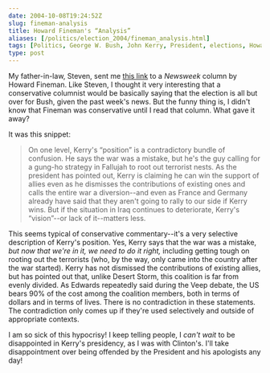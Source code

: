 ```yaml
--- 
date: 2004-10-08T19:24:52Z
slug: fineman-analysis
title: Howard Fineman's “Analysis”
aliases: [/politics/election_2004/fineman_analysis.html]
tags: [Politics, George W. Bush, John Kerry, President, elections, Howard Fineman]
type: post
---
```


My father-in-law, Steven, sent me [this link] to a *Newsweek* column by Howard
Fineman. Like Steven, I thought it very interesting that a conservative
columnist would be basically saying that the election is all but over for Bush,
given the past week's news. But the funny thing is, I didn't know that Fineman
was conservative until I read that column. What gave it away?

It was this snippet:

> On one level, Kerry's “position” is a contradictory bundle of confusion. He
> says the war was a mistake, but he's the guy calling for a gung-ho strategy in
> Fallujah to root out terrorist nests. As the president has pointed out, Kerry
> is claiming he can win the support of allies even as he dismisses the
> contributions of existing ones and calls the entire war a diversion--and even
> as France and Germany already have said that they aren't going to rally to our
> side if Kerry wins. But if the situation in Iraq continues to deteriorate,
> Kerry's “vision”--or lack of it--matters less.

This seems typical of conservative commentary--it's a very selective description
of Kerry's position. Yes, Kerry says that the war was a mistake, *but now that
we're in it, we need to do it right,* including getting tough on rooting out the
terrorists (who, by the way, only came into the country after the war started).
Kerry has not dismissed the contributions of existing allies, but has pointed
out that, unlike Desert Storm, this coalition is far from evenly divided. As
Edwards repeatedly said during the Veep debate, the US bears 90% of the cost
among the coalition members, both in terms of dollars and in terms of lives.
There is no contradiction in these statements. The contradiction only comes up
if they're used selectively and outside of appropriate contexts.

I am so sick of this hypocrisy! I keep telling people, I *can't wait* to be
disappointed in Kerry's presidency, as I was with Clinton's. I'll take
disappointment over being offended by the President and his apologists any day!

  [this link]: http://www.msnbc.msn.com/id/6200854/ "Bush vs. the news"
